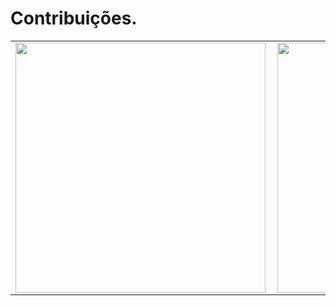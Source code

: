 # Contribuições.
<center>
<table>
  <tr>
      <td><img width="400px" align="left" src="https://github-readme-stats.vercel.app/api/top-langs/?username=eduardosimass&hide=html&layout=compact&theme=dark" /></td>
      <td><img width="400px" align="left" src="https://github-readme-stats.vercel.app/api?username=eduardosimass&theme=dark" /></td>
  </tr>  
    <tr>
      
  </tr>  
</table>
</center>
